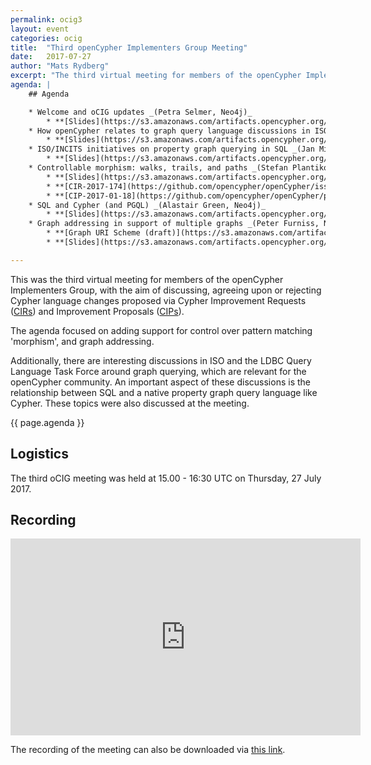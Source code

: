 ```yaml
---
permalink: ocig3
layout: event
categories: ocig
title:  "Third openCypher Implementers Group Meeting"
date:   2017-07-27
author: "Mats Rydberg"
excerpt: "The third virtual meeting for members of the openCypher Implementers Group."
agenda: |
    ## Agenda

    * Welcome and oCIG updates _(Petra Selmer, Neo4j)_
        * **[Slides](https://s3.amazonaws.com/artifacts.opencypher.org/website/ocig3/oCIG+3+-+Introduction.pdf)**
    * How openCypher relates to graph query language discussions in ISO and LDBC _(Alastair Green, Neo4j)_
        * **[Slides](https://s3.amazonaws.com/artifacts.opencypher.org/website/ocig3/oCIG3+--+Language+Landscape+and+SQL%252FCypher%252FPGQL.pdf)**
    * ISO/INCITS initiatives on property graph querying in SQL _(Jan Michels (Oracle), Group Chair: Ad Hoc on SQL Extensions Property Graphs)_
        * **[Slides](https://s3.amazonaws.com/artifacts.opencypher.org/website/ocig3/oCIG3+-+DM32.2+ad+hoc+on+SQL+extensions+for+property+graphs+July+update+20170727.pdf)**
    * Controllable morphism: walks, trails, and paths _(Stefan Plantikow, Neo4j)_
        * **[Slides](https://s3.amazonaws.com/artifacts.opencypher.org/website/ocig3/CIP2017-01-18+-+Configurable+Pattern+Matching+Semantics+%5BoCIG+3+Edition%5D.pdf)**
        * **[CIR-2017-174](https://github.com/opencypher/openCypher/issues/174)**: Isomorphic pattern matching and configurable uniqueness
        * **[CIP-2017-01-18](https://github.com/opencypher/openCypher/pull/175)**: Configurable Pattern Matching Semantics
    * SQL and Cypher (and PGQL) _(Alastair Green, Neo4j)_
        * **[Slides](https://s3.amazonaws.com/artifacts.opencypher.org/website/ocig3/oCIG3+--+Language+Landscape+and+SQL%252FCypher%252FPGQL.pdf)**
    * Graph addressing in support of multiple graphs _(Peter Furniss, Neo4j)_
        * **[Graph URI Scheme (draft)](https://s3.amazonaws.com/artifacts.opencypher.org/website/ocig3/oCIG3+-+Draft+graph+URI+Scheme+Specification+0.3.pdf)**
        * **[Slides](https://s3.amazonaws.com/artifacts.opencypher.org/website/ocig3/oCIG3+-+Graph+addressing.pdf)**

---
```

This was the third virtual meeting for members of the openCypher Implementers Group, with the aim of discussing, agreeing upon or rejecting Cypher language changes proposed via Cypher Improvement Requests (<a href="https://github.com/opencypher/openCypher/issues?q=is%3Aopen+is%3Aissue+label%3ACIR" target="_blank">CIRs</a>) and Improvement Proposals (<a href="/cips/" target="_blank">CIPs</a>).

The agenda focused on adding support for control over pattern matching 'morphism', and graph addressing.

Additionally, there are interesting discussions in ISO and the LDBC Query Language Task Force around graph querying, which are relevant for the openCypher community.
An important aspect of these discussions is the relationship between SQL and a native property graph query language like Cypher.
These topics were also discussed at the meeting.

{{ page.agenda }}

## Logistics

The third oCIG meeting was held at 15.00 - 16:30 UTC on Thursday, 27 July 2017.

## Recording

<iframe width="560" height="315" src="https://www.youtube.com/embed/7a2Oi3I0ZlU" frameborder="0" allowfullscreen></iframe>

The recording of the meeting can also be downloaded via [this link](https://s3.amazonaws.com/artifacts.opencypher.org/website/ocig3/oCIG3-recording.mp4.zip).

